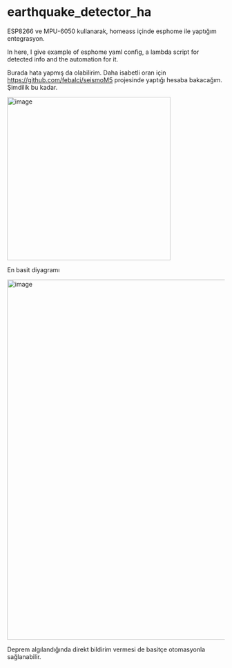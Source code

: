 # earthquake_detector_ha
ESP8266 ve MPU-6050 kullanarak, homeass içinde esphome ile yaptığım entegrasyon.

In here, I give example of esphome yaml config, a lambda script for detected info and the automation for it.

Burada hata yapmış da olabilirim. Daha isabetli oran için https://github.com/febalci/seismoM5 projesinde yaptığı hesaba bakacağım. Şimdilik bu kadar.

<img width="378" alt="image" src="https://github.com/EmreOzdemiroglu/earthquake_detector_ha/assets/31511271/9ca0fcf8-25a5-44cc-af77-e5600d37d3c1">

En basit diyagramı

<img width="834" alt="image" src="https://github.com/EmreOzdemiroglu/earthquake_detector_ha/assets/31511271/cff5d888-6565-4c3d-97f8-b7b60f36a34d">



Deprem algılandığında direkt bildirim vermesi de basitçe otomasyonla sağlanabilir.
